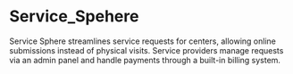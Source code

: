 # Service_Spehere
Service Sphere streamlines service requests for centers, allowing online submissions instead of physical visits. Service providers manage requests via an admin panel and handle payments through a built-in billing system.
